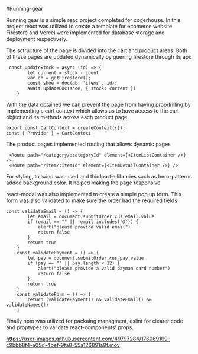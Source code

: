 #Running-gear

Running gear is a simple reac project completed for coderhouse.
In this project react was utilized to create a template for ecomerce website.
Firestore and Vercel were implemented for database storage and deployment respectively. 

The sctructure of the page is divided into the cart and product areas.
Both of these pages are updated dynamically by quering firestore through its api: 

```
 const updateStock = async (id) => {
        let current = stock - count
        var db = getFirestore();
        const shoe = doc(db, 'items', id);
        await updateDoc(shoe, { stock: current })
    }
```

With the data obtained we can prevent the page from having propdrilling by implementing a cart context which allows us to have access to the cart object and its methods across each product page.
```
export const CartContext = createContext({});
const { Provider } = CartContext
```

The product pages implemented routing that allows dynamic pages
```
 <Route path="/category/:categoryId" element={<ItemListContainer />} />
 <Route path="/item/:itemId" element={<ItemDetailContainer />} />
```

For styling, tailwind was used and thirdpartie libraries such as hero-patterns added background color. It helped making the page responsive

react-modal was also implemented to create a simple pop up form. This form was also validated to make sure the order had the required fields

```
const validateEmail = () => {
        let email = document.submitOrder.cus_email.value
        if (email == "" || !email.includes('@')) {
            alert("please provide valid email")
            return false
        }
        return true
    }
    const validatePayment = () => {
        let pay = document.submitOrder.cus_pay.value
        if (pay == "" || pay.length < 12) {
            alert("please provide a valid payman card number")
            return false
        }
        return true
    }
    const validateForm = () => {
        return (validatePayment() && validateEmail() && validateNames())
    }
```

Finally npm was utilized for packaing managment, eslint for clearer code and proptypes to validate react-components' props.


https://user-images.githubusercontent.com/49797284/176069109-c9bbb8f4-a05d-4bef-9fa8-55a126891a9f.mov

